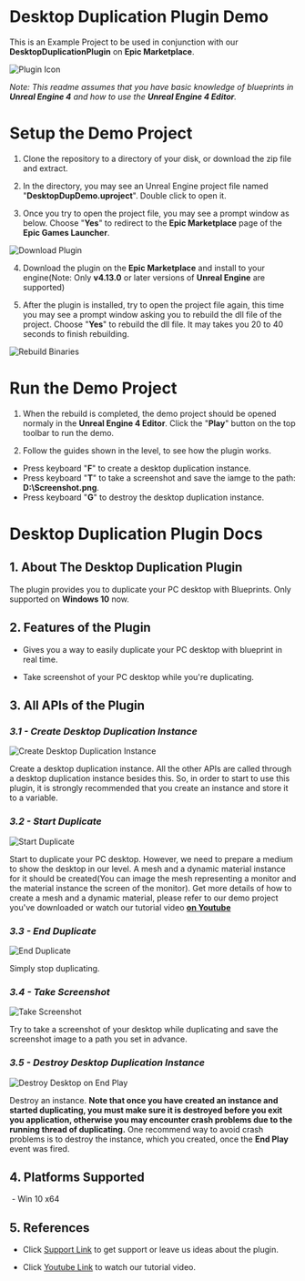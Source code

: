 # Desktop Duplication Plugin Demo
This is an Example Project to be used in conjunction with our **DesktopDuplicationPlugin** on **Epic Marketplace**.

![Plugin Icon](https://lh3.googleusercontent.com/CAyUgJYVkM2_HKOmCQNpvZNEM8IlJLch_XqnUbwOmMJQ8WHjGONtH1tNb0Fl-9RdakNojUOtMA6nM86HQGC6x7xOERdX0W7aMfclA61PSXF6NkQb4wiWFXyzv6hdLlpHIhyHPhUXJDHAGZKFrbCM2AMBog2AOZ-XDybS1nV2MljxsLgsP6rvF1QL7C3_EGjgafVWhTY6l6sa-iXGb2J7607671UYXJcEXwGRBnYUFnlrhULoWh7IwKLhR40pAYdBDDarw9b-pgs8TVo_6yrJ1ovsw6UJc4ku8PQm5_lyTUL7mPVg_8cVR4WyvJon7KZGjPBVzAqvYpoW3k2-vTCHgtm2CWv8TPxQ96v7YgnStJiGam_d7nwwx-vw_235-McVA0s10CyQVnxvUyTvKIYSz1Lj2T8_AK-5o8pPaWtNW8BPSD3w1FlUjc0Fu0Hc9FLEA7h3eFxzvcezs0ZLl_AAZtGh3A9JrEpqyanmhQhtMNk6xc15u5rnYt78ceBeJB5sKxhuG1FEJuF27uxHNjXTp5BxZK84TK_tWi-8Jjf3KHZtxWaAcR4QR2ARCgsFe8-NQqH-X8gFdDKGhBz9LsOH9oBTZVbAflkOGPcRUYQ3UWRvala9KAaGoQQSBenhgjhn1hS-U8Nq0KOeN-GQGVr_7wI7CXjyzkRKVO3YzcYpSA=s128-no)

_Note: This readme assumes that you have basic knowledge of blueprints in **Unreal Engine 4** and how to use the **Unreal Engine 4 Editor**._

# Setup the Demo Project

  1. Clone the repository to a directory of your disk, or download the zip file and extract.

  2. In the directory, you may see an Unreal Engine project file named "**DesktopDupDemo.uproject**". Double click to open it.

  3. Once you try to open the project file, you may see a prompt window as below. Choose "**Yes**" to redirect to the **Epic Marketplace** page of the **Epic Games Launcher**.
  
![Download Plugin](https://lh3.googleusercontent.com/HWnm9b3E_dqllVfa4zwrKGsrEqOmH2hpOq7MCj9abgc1Heb8otPCG4DkCTeI9u04HzAdA4oTLESuZKk4BWIWqlGaCpQWrrnGpAai0R0I31j1oFzlCKLvgqKwuNIQ-XmDxHDY0Gdqbo-jfQ0Xy_g6LZn4ItPvTbpO4zFAGn5y4HagGUADIbEfxVJ8ADXn7aerDWTW7kvvaAJXZSwefD2e8IU-XoSBzT3kMl_I56hPGHjEMOM_N4hBK-K1uFkVZQOs-4sa2piog36OVV7d8VSLT5COmXWwovMVOEa4pyTpVqTvTBG5_xWOA8stc6NmVpfK8ww6eIuK7tUfnV80Li3KFNhqNNt7EMFlIkuTd-cTLcKsQcjsMGZtApTry-5uqDxIfhtpTSiCabrLaEftdhJehpghYnagxsidy-6tJSHPTNI6Uc_lPvkSKiCE2Tj1ZfTrOlQPOeIYZjdjItvCkfoCdwHbfvwNE-MbNrFNSvJ-_GIyWHtXCzbB5cHI1Gk1iZk1Pdko8KBWewtamColprd3Vqjc21QGwpIvTvOr_kLpNLwkCXFDVYS96F0hOp2S7qAekOiuJi944n2-Mt4iWCv8QIwKERiojab0KwUnXmFwnofS-3dyOYLn=w406-h196-no)


  4. Download the plugin on the **Epic Marketplace** and install to your engine(Note: Only **v4.13.0** or later versions of **Unreal Engine** are supported)

  5. After the plugin is installed, try to open the project file again, this time you may see a prompt window asking you to rebuild the dll file of the project. Choose "**Yes**" to rebuild the dll file. It may takes you 20 to 40 seconds to finish rebuilding. 

![Rebuild Binaries](https://lh3.googleusercontent.com/wePJFYwzuzJZejec3_Mk7v2UWiba85CNwVYAM9TfOGNjnhEJb0yss4vSTrU4zLElVJmamScZuRs_auo27g2lk7qvBNDMwNeL5RFKn3IRd7IPOQYxHslAafZvMtSUlmS878MnQX2ShkoEE1IUUSOxNIuWvhOygTaabjBGRM6FQ8-9r2u_EIBT5ZBT2DqAcCfJXInNy2w8L5PT8VFeazkuooBTCX__IPO6szCn04OHm0wSrkrJmI4AZdDVgMC437dS0fNpEzX26Dr8Sn21VFhz9xNlk7fFnRnFngvrbujnvYpAYtGQ8Dv6YH6O_1ObzvCTO58bHZADBOwOK8M2NX8BXl5auyCZXPLpTNnHa798Qkk0i2udrakLe4fLamSoUV0VSz4pwPDjlzHmSH-O93Roiv-XhjsKChvZHYFC5GextqjWMGc-t7Q3nb4zPP_4CCgTDH0PqJ5APTYM6t5nl9HJljIHw1mNCSsQf0dEo68EpJj_YCF6ZC_fIUianME49eq4VOEyo7i7Qj9EEAH0B3bEWXDtsm7bLvVlhWS6M3bqY6P6z28V6MngF9LkVIpbTl4pFYT5IdVvkckUGZzbPq-2Hui9tiMyIeTUfR6wKAjMcWcF6qs9=w439-h248-no)

# Run the Demo Project

  1. When the rebuild is completed, the demo project should be opened normaly in the **Unreal Engine 4 Editor**. Click the "**Play**" button on the top toolbar to run the demo.

  2. Follow the guides shown in the level, to see how the plugin works.
  - Press keyboard "**F**" to create a desktop duplication instance.
  - Press keyboard "**T**" to take a screenshot and save the iamge to the path: **D:\Screenshot.png**.
  - Press keyboard "**G**" to destroy the desktop duplication instance.

# Desktop Duplication Plugin Docs

  ## 1. About The Desktop Duplication Plugin
The plugin provides you to duplicate your PC desktop with Blueprints. Only supported on **Windows 10** now.

  ## 2. Features of the Plugin

  - Gives you a way to easily duplicate your PC desktop with blueprint in real time.
  
  - Take screenshot of your PC desktop while you're duplicating.

  ## 3. All APIs of the Plugin

  ### _3.1 - Create Desktop Duplication Instance_

![Create Desktop Duplication Instance](https://lh3.googleusercontent.com/_ffRDqk0WCyOPApTA8EfRIK2TQfdZdanXAcoUsWYaIQ--aoRuJxO36YZqrPt6XZqrULn38XiXa7fg3i3pMnAdkFamqZWWoWzYaF069hYxfj0Yluf0QlG4L5ylvm0R6TPtjYSqyU87fpqJfTY-xpNTqrW6dJmtN5ZNcPzk5bNfWyj2IFMiY_BLRRR_04b2wgGuR0yd7FwwqQmqYDODyfxmMNyCpV6oSLK5QxQagaOCtDls1vRsZeXCrpDz4-IFKnyeDRwSaZ7Wy1GuwhY7mBHlH4_0nEhUD4yu_2tGl-J6fke7Z6X0U8AIo_P58zDwaSTFJ3MCZptcFcWl6B4mMJoCy2CMDWbwiz_ZiocxWODTyDbFjgSHv2-2UR4Ez9fO7QplVAqURX_JTvvHfFPosszU4rEUA7nBKtZcPL4b1WjJSybxSDXdo3uvR9BgE4AGfPRVUCkplUpbYL39ZT-9_aqA_k3fhSWxsYvKDy6nWU0PJ-MZE3DjtVAXzjOtGQIF9od32SK0dewo6JCBBSZBRAuwGRd3Ma8ONvwfqakj4EIu_kPW8yz4nX_28x-7uSBDOcK4nvfdiIKQL5dn62TptEKtibmKE5gCvg4oAUFFR-wQlilgrY-OqQ6=w794-h344-no)

Create a desktop duplication instance. All the other APIs are called through a desktop duplication instance besides this. So, in order to start to use this plugin, it is strongly recommended that you create an instance and store it to a variable.

  ### _3.2 - Start Duplicate_

![Start Duplicate](https://lh3.googleusercontent.com/QjOpRXvaQPSXeH97bK6IASXV-BUaHdIJcS6K7tMHu9aL8gdxW2bXNUWg1T0BQhB6gsiveM-oJrqY6_mnvo5W9uhFhjyjXrTCzQpQE28dL-eVhnDY7iZij_9dHpuusHxmWJCqxThbgce6TeMQW72JLRtZC83vOxR-ZjNll0ZN0EvgFOUs-ESzgKeq_indoC-OgiBNK_YgCpi1r6571APHitjDB5SljEvpsUXmYLTEMqEo4q2f4AQz8DNlwKTIdKgUSq2K1QjF-bLhVwbAXvCyg6yaMZchyL6I4fQV7Tb1_p1036BcaNgrIEirJcNGzXTbBs4HWdEz8xJtr6rXknld1moc_UjkcxubYp5BWNyEpvcqnxQ3Ri01a2zPxdvoDikUrJ3sSosz9xPHGdpU2uN5lWbQvOTpQTsP5zppiCWSxBffqo7eIv3rTIgPH5B4etBY4nlaZY5nElfPS4DLqVj95KuC2cImFNWfjmTivtWoVulGKVmBQ--BN6ynEV-tHm3t8JH1XNG_T9okCTnIMFZLVFM7ZZJZEinmFZ1T6WPqG0K00HcpP_31oxX2JFy9OL8yiOqGxzk9n98pv1e-mcbDQfiTpdQSi5bL69u8UBgF3On5ybgW=w1884-h377-no)

Start to duplicate your PC desktop. However, we need to prepare a medium to show the desktop in our level. A mesh and a dynamic material instance for it should be created(You can image the mesh representing a monitor and the material instance the screen of the monitor). Get more details of how to create a mesh and a dynamic material, please refer to our demo project you've downloaded or watch our tutorial video **[on Youtube](https://www.youtube.com/watch?v=_KiyzNaf31w)**

  ### _3.3 - End Duplicate_

![End Duplicate](https://lh3.googleusercontent.com/CHcFkXJKO18gREYgsfhtjqaGeKaZj624vWGfUydiJDHOzyhH8Os00MbrVwpGeSke-kpC8CENyrQVDl7nqWl5kMOJ4Bq8_lhvc4msJWHsnN9QnuvcxsiobUKDEhRRcj85RaaNsFSO3FdBs4jsrglHVKKb40MoEwZg2G0mDO7aIwJIojRBO34p5P9sisnHQf5cdW8gb2Zh0FgIa1P48CKmZcUcdn-_zvFcRhSPxA3ZenaKedPEY3ECbMSAXm9LElYxlSB1TfQlTCkzMh4ALr1Z2g2yW-6sF0Tq9VRtmA9XTLXq5shnOF6is_tjsF1OhQMqBXfKN1115AGCAQkWXxw6k2Ov9N_Usn0uqPsSWfbG6NujaK4hBcDLY_fEIkOwkKuwJ_9KRM5F607Q1FArC5-dgLYtwO4QlALupHxFGZofgrIJbK46DBT8C8A4Ph2BeNBgdorzwd62iEm6zUiPCRIMneQ7DTfoYkoJMpbgGHdjBSSVG8aySG95-6Z1PCPMkrxxlF2XabBVpnFP9Eo5MtpyruqqSGK6UUY6phbM9treT7Xw5YPyxnuBtoiRKS2bQfQyn69d-xOvzfWvp4asVKHK-xCw21K1cb-wBVMd1ZEJSYgDJIQW=w595-h274-no)

Simply stop duplicating.

  ### _3.4 - Take Screenshot_

![Take Screenshot](https://lh3.googleusercontent.com/QUlmQrVsWiC98C3kRgVnGpe28UFBi3tEsYKlrWSKpgtFxoSWDGU416OF9bmVEynTZfOw54lRMzgnCma-lIyUIqqpb6tuQffoY0kkyGy3VC0wloE_W8ka_ueXP-7l0ofJhT4O340s99e-b3x7hPNOiM-2h75JUct0WW4A-y_sMUNZzVAUexvuXSk7RNGQu3nVl_hPMRjavZkLH_EhEbzMN8pPb3LzdMptDKkp7_MiyG0fice6Md5ydwn4w6RGc4bzvdvWPmrZ_QvkkXvDZY0SqqyF4FKW_xhWdt8hNPd0gIysT0bsI1LafCT4yShMXqUiomv1e_s60kT9mUPt2jQQ3zUThKV37KN431TTezYtKLagJ4sac5XXQBRw89sqhW81modMVCsmsDR093haKElp2K18rFQ5m4aAhO-AMqu5Z77qoRjEJCYRU29kZf2Y7SBSxcvsxBS4x2ymqsSf-EAhOEzbKfhicIm59ajJRK9GVQqKHAYiCaMb1N3gWWEHPLt22cdL-_Lp7ZlSE1bflm8c4Wz48guoQ0QlXhCEJM56xrC7Z7Bf_qLlIc1zu62MjjVGHWzCu3Fer7v5XgQws3e0D3AVAnm-3cPBKOe7O18FCxIvRrnn=w1067-h345-no)

Try to take a screenshot of your desktop while duplicating and save the screenshot image to a path you set in advance.

  ### _3.5 - Destroy Desktop Duplication Instance_

![Destroy Desktop on End Play](https://lh3.googleusercontent.com/rA70DEI3yPkhZsyVh7yIA3Y6cqT5zwA-2toQUCCeWJIcCy5vQqQm2yv3tkJ9s74VRV1Te_aLwFMqZersA0AZ6Iqyk9RyWsPXeHJVadKY0VuK1Pk2pDRODUlQ53adH0CaP2SXY3F_KLpcspTe_XkIWSQMX9UbDxvc_BwYMwuLo0qcnc3Zgrd59bT0PB8O8tSYozuLXVQ6IEQGf3AO0kD29CV2rhklCDOraFMIHdW3Dj98600Ris9hM_50U3OWNmznvcqi87KcRME8rqdxfZGChUTO1InBn5ZlGwmMAF7Ph8IPemA_ZWVfAGvy2e4pZZklGR3iSRi6q2CQ7j7E7yg-sNvOrjPdvgciUiV0dp3eBkECdPO8udyrzulT7cZE5knNVpoT0ESG56-W8uwMTjhLpc8gpsYPqpPfu7Y9-kDeZMPFj6iMs0WWaE2xw9KRmxvyB7sStmI2qDr9wNRGqgRGkKkygEs539vTGFiXpx55Cs6RnQMYJmgHKOnrSPGwYJ_RaukAPAW4zDya9FWVacuUfZrISVpoi3keDklvp6hk3MxHYDvuF9Oz-jVDMKr-oCLpT3fuNS-8SNtDrZsgZVgRMe403a3Km_2SgRxIe6abW2uYiNRF=w614-h279-no)

Destroy an instance. **Note that once you have created an instance and started duplicating, you must make sure it is destroyed before you exit you application, otherwise you may encounter crash problems due to the running thread of duplicating.** One recommend way to avoid crash problems is to destroy the instance, which you created, once the **End Play** event was fired.

  ## 4. Platforms Supported
  
  - Win 10 x64

  ## 5. References
  
  - Click [Support Link](https://github.com/TungstenGames/DesktopDuplicationPluginDemo/issues/1) to get support or leave us ideas about the plugin.
  
  - Click [Youtube Link](https://www.youtube.com/watch?v=_KiyzNaf31w) to watch our tutorial video.
